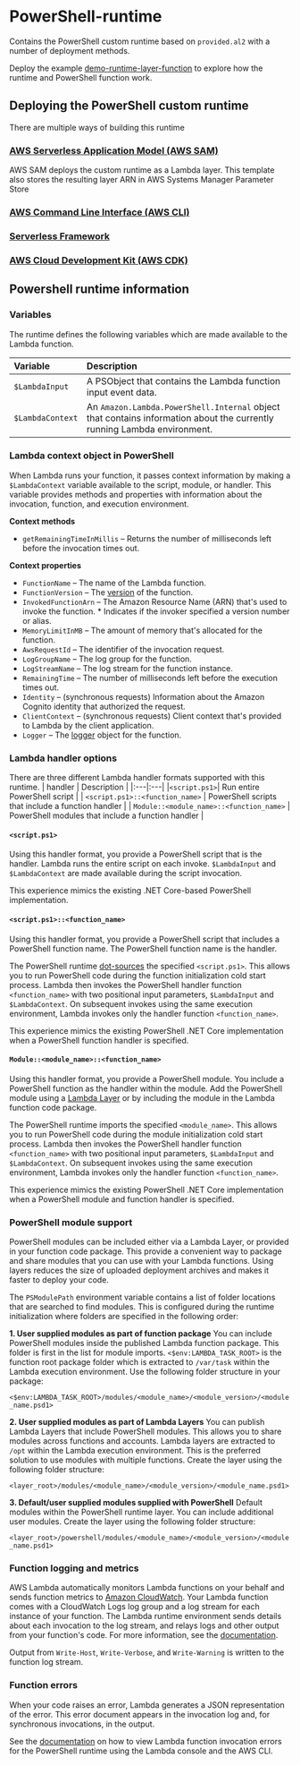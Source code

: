 # PowerShell-runtime
Contains the PowerShell custom runtime based on ````provided.al2```` with a number of deployment methods.

Deploy the example [demo-runtime-layer-function](../examples/demo-runtime-layer-function/) to explore how the runtime and PowerShell function work.

## Deploying the PowerShell custom runtime

There are multiple ways of building this runtime
### [AWS Serverless Application Model (AWS SAM)](https://aws.amazon.com/serverless/sam/)

AWS SAM deploys the custom runtime as a Lambda layer. This template also stores the resulting layer ARN in AWS Systems Manager Parameter Store

### [AWS Command Line Interface (AWS CLI)](https://aws.amazon.com/cli/)

### [Serverless Framework](https://serverless.com/framework/)

### [AWS Cloud Development Kit (AWS CDK)](https://aws.amazon.com/cdk/)

## Powershell runtime information

### Variables

The runtime defines the following variables which are made available to the Lambda function.

| Variable   | Description  |
|:---|:---|
|````$LambdaInput````|A PSObject that contains the Lambda function input event data. |
|````$LambdaContext````|An ````Amazon.Lambda.PowerShell.Internal```` object that contains information about the currently running Lambda environment.|

### Lambda context object in PowerShell

When Lambda runs your function, it passes context information by making a ````$LambdaContext```` variable available to the script, module, or handler. This variable provides methods and properties with information about the invocation, function, and execution environment.

**Context methods**

* ````getRemainingTimeInMillis```` – Returns the number of milliseconds left before the invocation times out.

**Context properties**

* ````FunctionName```` – The name of the Lambda function.
* ````FunctionVersion```` – The [version](https://docs.aws.amazon.com/lambda/latest/dg/configuration-versions.html) of the function.
* ````InvokedFunctionArn```` – The Amazon Resource Name (ARN) that's used to invoke the function. * Indicates if the invoker specified a version number or alias.
* ````MemoryLimitInMB```` – The amount of memory that's allocated for the function.
* ````AwsRequestId```` – The identifier of the invocation request.
* ````LogGroupName```` – The log group for the function.
* ````LogStreamName```` – The log stream for the function instance.
* ````RemainingTime```` – The number of milliseconds left before the execution times out.
* ````Identity```` – (synchronous requests) Information about the Amazon Cognito identity that authorized the request.
* ````ClientContext```` – (synchronous requests) Client context that's provided to Lambda by the client application.
* ````Logger```` – The [logger](https://docs.aws.amazon.com/lambda/latest/dg/powershell-logging.html) object for the function.

### Lambda handler options

There are three different Lambda handler formats supported with this runtime.
| handler   | Description  |
|:---|:---|
|````<script.ps1>````| Run entire PowerShell script |
| ````<script.ps1>::<function_name>```` | PowerShell scripts that include a function handler |
| ````Module::<module_name>::<function_name>```` | PowerShell modules that include a function handler |

#### ````<script.ps1>````

Using this handler format, you provide a PowerShell script that is the handler. Lambda runs the entire script on each invoke. ```$LambdaInput``` and ```$LambdaContext``` are made available during the script invocation.

This experience mimics the existing .NET Core-based PowerShell implementation.


#### ````<script.ps1>::<function_name>````

Using this handler format, you provide a PowerShell script that includes a PowerShell function name. The PowerShell function name is the handler.

The PowerShell runtime [dot-sources](https://docs.microsoft.com/en-us/powershell/module/microsoft.powershell.core/about/about_scripts#script-scope-and-dot-sourcing) the specified ```<script.ps1>```. This allows you to run PowerShell code during the function initialization cold start process. Lambda then invokes the PowerShell handler function ```<function_name>``` with two positional input parameters, ```$LambdaInput``` and ```$LambdaContext```. On subsequent invokes using the same execution environment, Lambda invokes only the handler function ```<function_name>```.

This experience mimics the existing PowerShell .NET Core implementation when a PowerShell function handler is specified.

#### ````Module::<module_name>::<function_name>````

Using this handler format, you provide a PowerShell module. You include a PowerShell function as the handler within the module. Add the PowerShell module using a [Lambda Layer](https://docs.aws.amazon.com/lambda/latest/dg/configuration-layers.html) or by including the module in the Lambda function code package.

The PowerShell runtime imports the specified ```<module_name>```. This allows you to run PowerShell code during the module initialization cold start process. Lambda then invokes the PowerShell handler function ```<function_name>``` with two positional input parameters, ```$LambdaInput``` and ```$LambdaContext```. On subsequent invokes using the same execution environment, Lambda invokes only the handler function ```<function_name>```.

This experience mimics the existing PowerShell .NET Core implementation when a PowerShell module and function handler is specified.

### PowerShell module support

PowerShell modules can be included either via a Lambda Layer, or provided in your function code package. This provide a convenient way to package and share modules that you can use with your Lambda functions. Using layers reduces the size of uploaded deployment archives and makes it faster to deploy your code.

The ```PSModulePath``` environment variable contains a list of folder locations that are searched to find modules. This is configured during the runtime initialization where folders are specified in the following order:

**1. User supplied modules as part of function package**
You can include PowerShell modules inside the published Lambda function package. This folder is first in the list for module imports. ````<$env:LAMBDA_TASK_ROOT>```` is the function root package folder which is extracted to ````/var/task```` within the Lambda execution environment. Use the following folder structure in your package:

```<$env:LAMBDA_TASK_ROOT>/modules/<module_name>/<module_version>/<module_name.psd1>```

**2. User supplied modules as part of Lambda Layers**
You can publish Lambda Layers that include PowerShell modules. This allows you to share modules across functions and accounts. Lambda layers are extracted to ````/opt```` within the Lambda execution environment. This is the preferred solution to use modules with multiple functions. Create the layer using the following folder structure:

```<layer_root>/modules/<module_name>/<module_version>/<module_name.psd1>```

**3. Default/user supplied modules supplied with PowerShell**
Default modules within the PowerShell runtime layer. You can include additional user modules. Create the layer using the following folder structure:

```<layer_root>/powershell/modules/<module_name>/<module_version>/<module_name.psd1>```

### Function logging and metrics
AWS Lambda automatically monitors Lambda functions on your behalf and sends function metrics to [Amazon CloudWatch](https://aws.amazon.com/cloudwatch/). Your Lambda function comes with a CloudWatch Logs log group and a log stream for each instance of your function. The Lambda runtime environment sends details about each invocation to the log stream, and relays logs and other output from your function's code. For more information, see the [documentation](https://docs.aws.amazon.com/lambda/latest/dg/powershell-logging.html).

Output from ````Write-Host````, ````Write-Verbose````, and ````Write-Warning```` is written to the function log stream.

### Function errors
When your code raises an error, Lambda generates a JSON representation of the error. This error document appears in the invocation log and, for synchronous invocations, in the output.

See the [documentation](https://docs.aws.amazon.com/lambda/latest/dg/powershell-exceptions.html) on how to view Lambda function invocation errors for the PowerShell runtime using the Lambda console and the AWS CLI.